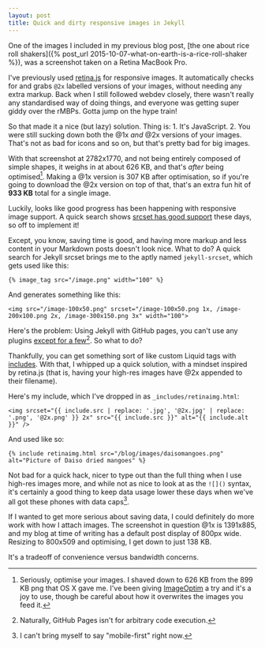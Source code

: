 ```yaml
---
layout: post
title: Quick and dirty responsive images in Jekyll
---
```


One of the images I included in my previous blog post, [the one about rice roll shakers]({% post_url 2015-10-07-what-on-earth-is-a-rice-roll-shaker %}), was a screenshot taken on a Retina MacBook Pro.

I've previously used [retina.js](https://imulus.github.io/retinajs/) for responsive images. It automatically checks for and grabs `@2x` labelled versions of your images, without needing any extra markup. Back when I still followed webdev closely, there wasn't really any standardised way of doing things, and everyone was getting super giddy over the rMBPs. Gotta jump on the hype train!

So that made it a nice (but lazy) solution. Thing is: 1. It's JavaScript. 2. You were still sucking down both the @1x *and* @2x versions of your images. That's not as bad for icons and so on, but that's pretty bad for big images.

With that screenshot at 2782x1770, and not being entirely composed of simple shapes, it weighs in at about 626 KB, and that's *after* being optimised[^imageoptim]. Making a @1x version is 307 KB after optimisation, so if you're going to download the @2x version on top of that, that's an extra fun hit of **933 KB** total for a single image.

Luckily, looks like good progress has been happening with responsive image support. A quick search shows [srcset has good support](http://www.webdesignerdepot.com/2015/08/the-state-of-responsive-images/) these days, so off to implement it!

Except, you know, saving time is good, and having more markup and less content in your Markdown posts doesn't look nice. What to do? A quick search for Jekyll srcset brings me to the aptly named `jekyll-srcset`, which gets used like this:

    {% image_tag src="/image.png" width="100" %}

And generates something like this:

    <img src="/image-100x50.png" srcset="/image-100x50.png 1x, /image-200x100.png 2x, /image-300x150.png 3x" width="100">

Here's the problem: Using Jekyll with GitHub pages, you can't use any plugins [except for a few](https://help.github.com/articles/using-jekyll-plugins-with-github-pages/)[^security]. So what to do?

Thankfully, you can get something sort of like custom Liquid tags with [includes](http://jekyllrb.com/docs/templates/#includes). With that, I whipped up a quick solution, with a mindset inspired by retina.js (that is, having your high-res images have @2x appended to their filename).

Here's my include, which I've dropped in as `_includes/retinaimg.html`:

    <img srcset="{{ include.src | replace: '.jpg', '@2x.jpg' | replace: '.png', '@2x.png' }} 2x" src="{{ include.src }}" alt="{{ include.alt }}" />

And used like so:

    {% include retinaimg.html src="/blog/images/daisomangoes.png" alt="Picture of Daiso dried mangoes" %}

Not bad for a quick hack, nicer to type out than the full thing when I use high-res images more, and while not as nice to look at as the `![]()` syntax, it's certainly a good thing to keep data usage lower these days when we've all got these phones with data caps[^mobilefirst].

If I wanted to get more serious about saving data, I could definitely do more work with how I attach images. The screenshot in question @1x is 1391x885, and my blog at time of writing has a default post display of 800px wide. Resizing to 800x509 and optimising, I get down to just 138 KB.

It's a tradeoff of convenience versus bandwidth concerns.

  [^imageoptim]: Seriously, optimise your images. I shaved down to 626 KB from the 899 KB png that OS X gave me. I've been giving [ImageOptim](https://imageoptim.com/) a try and it's a joy to use, though be careful about how it overwrites the images you feed it.
  [^security]: Naturally, GitHub Pages isn't for arbitrary code execution.
  [^mobilefirst]: I can't bring myself to say "mobile-first" right now.

